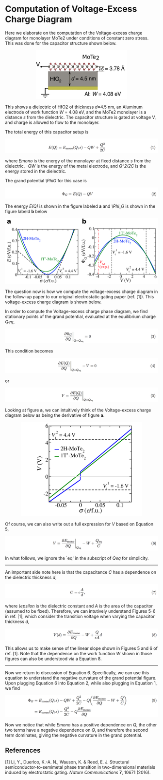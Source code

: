 # Computation of Voltage-Excess Charge Diagram

Here we elaborate on the computation of the Voltage-excess
charge diagram for monolayer MoTe2 under conditions of constant
zero stress. This was done for the capacitor structure shown below.

<center><img src="pics/fig1.png" width="300px"></center>


This shows a dielectric of HfO2 of thickness _d_=4.5 nm,
an Aluminum electrode of work function _W_ = 4.08 eV, and the MoTe2
monolayer is a distance _s_ from the dielectric. The capacitor
structure is gated at voltage V, and charge is allowed to flow to
the monolayer.

The total energy of this capacitor setup is

![](pics/eq1.png)

where _Emono_ is the energy of the monolayer at fixed
distance _s_ from the dielectric, _-QW_ is the energy of the metal
electrode, and _Q^2/2C_ is the energy stored in the dielectric.

The grand potential _\PhiG_ for this case is

![](pics/eq2.png)

The energy _E(Q)_ is shown in the figure labeled **a** and _\Phi_G_ is shown in the figure labeld **b** below

<center><img src="pics/fig2.png" width=600px></center>

The question now is how we compute the voltage-excess charge diagram
in the follow-up paper to our original electrostatic gating paper
(ref. [1]). This voltage-excess charge diagram is shown below.

In order to compute the Voltage-excess charge phase diagram, we find
stationary points of the grand potential, evaluated at the equilibrium
charge _Qeq_,

![](pics/eq3.png)

This condition becomes

![](pics/eq4.png)

or

![](pics/eq5.png)

Looking at figure **a**, we can intuitively think of the
Voltage-excess charge diagram below as being the
derivative of figure **a**.

<center><img src="pics/fig3.png" width=400px></center>

Of course, we can also write out a full expression for _V_ based on
Equation 5,

![](pics/eq6.png)

In what follows, we ignore the `eq' in the subscript of _Qeq_ for simplicity.

___

An important side note here is that the capacitance _C_ has a
dependence on the dielectric thickness _d_,

![](pics/eq7.png)

where _\epsilon_ is the dielectric constant and _A_ is the area of the
capacitor (assumed to be fixed). Therefore, we can intutively
understand Figures 5-6 in ref. [1], which consider the
transition voltage when varying the capacitor thickness _d_,

![](pics/eq8.png)

This allows us to make sense of the linear slope shown in Figures 5
and 6 of ref. [1]. Note that the dependence on the work function
_W_ shown in those figures can also be understood via a
Equation 8.

___

Now we return to discussion of Equation 6. Specifically, we
can use this equation to understand the negative curvature of the
grand potential figure. Upon plugging
Equation 6 into Equation 2, while also plugging
in Equation 1, we find

![](pics/eq9.png)

Now we notice that while _Emono_ has a positive dependence
on _Q_, the other two terms have a negative dependence on _Q_, and
therefore the second term dominates, giving the negative curvature in
the grand potential.


## References
[1] Li, Y., Duerloo, K.-A. N., Wauson, K. & Reed, E. J. Structural
semiconductor-to-semimetal phase transition in two-dimensional
materials induced by electrostatic gating. _Nature Communications_
**7**, 10671 (2016).
